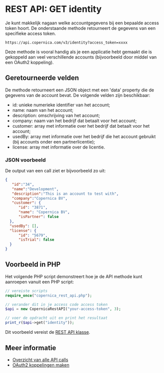 # REST API: GET identity

Je kunt makkelijk nagaan welke accountgegevens bij een bepaalde 
access token hoort. De onderstaande methode retourneert de 
gegevens van een specifieke access token. 

`https://api.copernica.com/v3/identity?access_token=xxxx`

Deze methode is vooral handig als je een applicatie hebt gemaakt 
die is gekoppeld aan veel verschillende accounts (bijvoorbeeld 
door middel van een OAuth2 koppeling). 

## Geretourneerde velden

De methode retourneert een JSON object met een 'data' property die de 
gegevens van de account bevat. De volgende velden zijn beschikbaar:

* id:           unieke numerieke identifier van het account;
* name:         naam van het account;
* description:  omschrijving van het account;
* company:      naam van het bedrijf dat betaalt voor het account;
* customer:     array met informatie over het bedrijf dat betaalt voor het account;
* usedBy:       array met informatie over het bedrijf die het account gebruikt (bij accounts onder een partnerlicentie);
* license:      array met informatie over de licentie.

### JSON voorbeeld

De output van een call ziet er bijvoorbeeld zo uit:

```json
{  
   "id":"34",
   "name":"Development",
   "description":"This is an account to test with",
   "company":"Copernica BV",
   "customer": {
      "id": "3871",
      "name": "Copernica BV",
      "isPartner": false
  },
  "usedBy": [],
  "license": {
      "id": "5679",
      "isTrial": false
  }
}
```

## Voorbeeld in PHP

Het volgende PHP script demonstreert hoe je de API methode kunt aanroepen 
vanuit een PHP script:

```php
// vereiste scripts
require_once("copernica_rest_api.php");

// verander dit in je access code access token
$api = new CopernicaRestAPI("your-access-token", 3);

// voer de opdracht uit en print het resultaat
print_r($api->get("identity"));
```

Dit voorbeeld vereist de [REST API klasse](rest-php).

## Meer informatie

* [Overzicht van alle API calls](rest-api)
* [OAuth2 koppelingen maken](rest-oauth)
